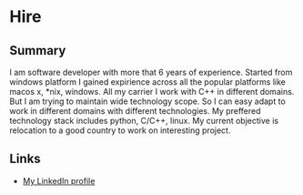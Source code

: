 # Hire #
## Summary ##
I am software developer with more that 6 years of experience.
Started from windows platform I gained expirience across all the popular platforms like macos x, *nix, windows.
All my carrier I work with C++ in different domains. But I am trying to maintain wide technology scope.
So I can easy adapt to work in different domains with different technologies.
My preffered technology stack includes python, C/C++, linux.
My current objective is relocation to a good country to work on interesting project.


## Links ##
* [My LinkedIn profile](http://ua.linkedin.com/in/ynetesov)
